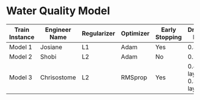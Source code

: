 # Water Quality Model


| Train Instance | Engineer Name  | Regularizer  | Optimizer  | Early Stopping  | Dropout Rate | Accuracy  | F1 Score  | Recall  | Precision  |
|-----------|-----------|-----------|-----------|-----------|-----------|-----------|-----------|-----------|------------|
| Model 1 | Josiane | L1 | Adam | Yes | 0.3 | 62% | 0.55 | 1.0 | 0.37 |
| Model 2 | Shobi | L2 | Adam | No | 0.2 | 69% | 0.465 | 0.338 | 0.746 |
| Model 3 | Chrisostome | L2 | RMSprop | Yes | 0.4(1st layer) & 0.3(2nd layer) | 0.6687 | 0.3401 | 0.2258 | 0.6885 |
